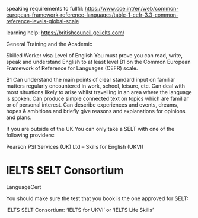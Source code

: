 speaking requirements to fullfil: https://www.coe.int/en/web/common-european-framework-reference-languages/table-1-cefr-3.3-common-reference-levels-global-scale

learning help: 
https://britishcouncil.gelielts.com/


General Training and the 
Academic


Skilled Worker visa
Level of English
You must prove you can read, write, speak and understand English to at least level B1 on the Common European Framework of Reference for Languages (CEFR) scale.

B1	Can understand the main points of clear standard input on familiar matters regularly encountered in work, school, leisure, etc. Can deal with most situations likely to arise whilst travelling in an area where the language is spoken.  Can produce simple connected text on topics which are familiar or of personal interest. Can describe experiences and events, dreams, hopes & ambitions and briefly give reasons and explanations for opinions and plans.

If you are outside of the UK
You can only take a SELT with one of the following providers:

Pearson
PSI Services (UK) Ltd – Skills for English (UKVI)
# IELTS SELT Consortium
LanguageCert

You should make sure the test that you book is the one approved for SELT:

IELTS SELT Consortium: ‘IELTS for UKVI’ or ‘IELTS Life Skills’
